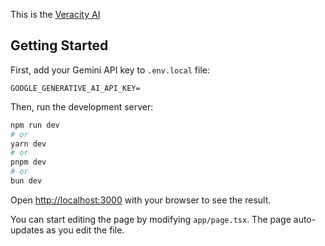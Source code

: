 This is the [Veracity AI](https://github.com/mannu691/veracity)

## Getting Started

First, add your Gemini API key to `.env.local` file:

```
GOOGLE_GENERATIVE_AI_API_KEY=
```

Then, run the development server:

```bash
npm run dev
# or
yarn dev
# or
pnpm dev
# or
bun dev
```

Open [http://localhost:3000](http://localhost:3000) with your browser to see the result.

You can start editing the page by modifying `app/page.tsx`. The page auto-updates as you edit the file.
